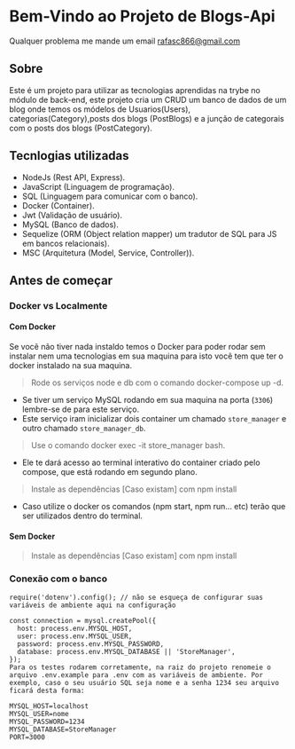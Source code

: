 # Bem-Vindo ao Projeto de Blogs-Api

Qualquer problema me mande um email rafasc866@gmail.com

## Sobre

Este é um projeto para utilizar as tecnologias aprendidas na trybe no módulo de back-end, este projeto
cria um CRUD um banco de dados de um blog onde temos os módelos de Usuarios(Users), categorias(Category),posts dos blogs (PostBlogs)
e a junção de categorais com o posts dos blogs (PostCategory).

## Tecnlogias utilizadas

- NodeJs (Rest API, Express).
- JavaScript (Linguagem de programação).
- SQL (Linguagem para comunicar com o banco).
- Docker (Container).
- Jwt (Validação de usuário).
- MySQL (Banco de dados).
- Sequelize (ORM (Object relation mapper) um tradutor de SQL para JS em bancos relacionais).
- MSC (Arquitetura (Model, Service, Controller)).

## Antes de começar

### Docker vs Localmente

#### Com Docker
Se vocẽ não tiver nada instaldo temos o Docker para poder rodar sem instalar nem uma tecnologias em sua maquina
para isto você tem que ter o docker instalado na sua maquina.

> Rode os serviços node e db com o comando docker-compose up -d.

- Se tiver um serviço MySQL rodando em sua maquina na porta (`3306`) lembre-se de para este serviço.
- Este serviço iram inicializar dois container um chamado `store_manager` e outro chamado `store_manager_db`.

> Use o comando docker exec -it store_manager bash.

- Ele te dará acesso ao terminal interativo do container criado pelo compose, que está rodando em segundo plano.

> Instale as dependências [Caso existam] com npm install

- Caso utilize o docker os comandos (npm start, npm run... etc) terão que ser utilizados dentro do terminal.

#### Sem Docker

> Instale as dependências [Caso existam] com npm install

### Conexão com o banco

```
require('dotenv').config(); // não se esqueça de configurar suas variáveis de ambiente aqui na configuração

const connection = mysql.createPool({
  host: process.env.MYSQL_HOST,
  user: process.env.MYSQL_USER,
  password: process.env.MYSQL_PASSWORD,
  database: process.env.MYSQL_DATABASE || 'StoreManager',
});
Para os testes rodarem corretamente, na raiz do projeto renomeie o arquivo .env.example para .env com as variáveis de ambiente. Por exemplo, caso o seu usuário SQL seja nome e a senha 1234 seu arquivo ficará desta forma:
```
```
MYSQL_HOST=localhost
MYSQL_USER=nome
MYSQL_PASSWORD=1234
MYSQL_DATABASE=StoreManager
PORT=3000
```
